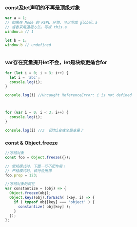 ### const及let声明的不再是顶级对象

```javascript
var a = 1;
// 如果在 Node 的 REPL 环境，可以写成 global.a
// 或者采用通用方法，写成 this.a
window.a // 1

let b = 1;
window.b // undefined



```

### var存在变量提升let不会，let是块级更适合for
```javascript
for (let i = 0; i < 3; i++) {
  let i = 'abc';
  console.log(i);
}

console.log(i) //Uncaught ReferenceError: i is not defined



for (var i = 0; i < 3; i++) {
  console.log(i);
}

console.log(i) //3  因为i变成全局变量了

```

### const & Object.freeze

```javascript
//冻结对象
const foo = Object.freeze({});

// 常规模式时，下面一行不起作用；
// 严格模式时，该行会报错
foo.prop = 123;

//冻结对象的属性
var constantize = (obj) => {
  Object.freeze(obj);
  Object.keys(obj).forEach( (key, i) => {
    if ( typeof obj[key] === 'object' ) {
      constantize( obj[key] );
    }
  });
};
```
